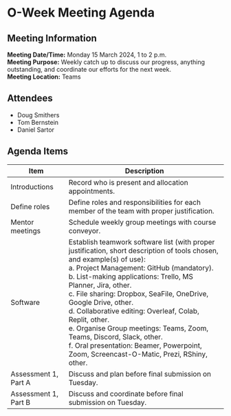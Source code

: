# O-Week Meeting Agenda
## Meeting Information
**Meeting Date/Time:** Monday 15 March 2024, 1 to 2 p.m.  
**Meeting Purpose:** Weekly catch up to discuss our progress, anything outstanding, and coordinate our efforts for the next week.  
**Meeting Location:** Teams  

## Attendees
- Doug Smithers
- Tom Bernstein
- Daniel Sartor

## Agenda Items

Item | Description
---- | ----
Introductions | Record who is present and allocation appointments.
Define roles | Define roles and responsibilities for each member of the team with proper justification.
Mentor meetings | Schedule weekly group meetings with course conveyor.
Software | Establish teamwork software list (with proper justification, short description of tools chosen, and example(s) of use): <br>a.	Project Management: GitHub (mandatory). <br>b.	List-making applications: Trello, MS Planner, Jira, other. <br>c.	File sharing: Dropbox, SeaFile, OneDrive, Google Drive, other. <br>d.	Collaborative editing: Overleaf, Colab, Replit, other. <br>e.	Organise Group meetings: Teams, Zoom, Teams, Discord, Slack, other. <br>f.	Oral presentation: Beamer, Powerpoint, Zoom, Screencast-O-Matic, Prezi, RShiny, other.
Assessment 1, Part A | Discuss and plan before final submission on Tuesday.
Assessment 1, Part B | Discuss and coordinate before final submission on Tuesday.